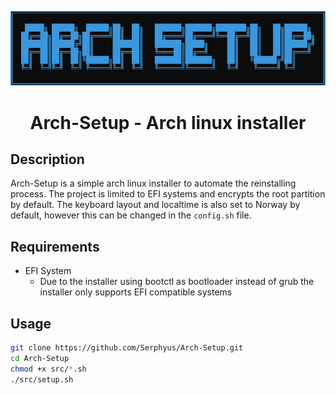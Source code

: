 <p align="center"><img src="logo.png"></p>
<h1 align="center">Arch-Setup - Arch linux installer</h1>

## Description
Arch-Setup is a simple arch linux installer to automate the reinstalling
process. The project is limited to EFI systems and encrypts the root
partition by default. The keyboard layout and localtime is also set to
Norway by default, however this can be changed in the `config.sh` file.

## Requirements
- EFI System
	- Due to the installer using bootctl as bootloader instead of grub the installer only supports EFI compatible systems

## Usage
```bash
git clone https://github.com/Serphyus/Arch-Setup.git
cd Arch-Setup
chmod +x src/*.sh
./src/setup.sh
```
